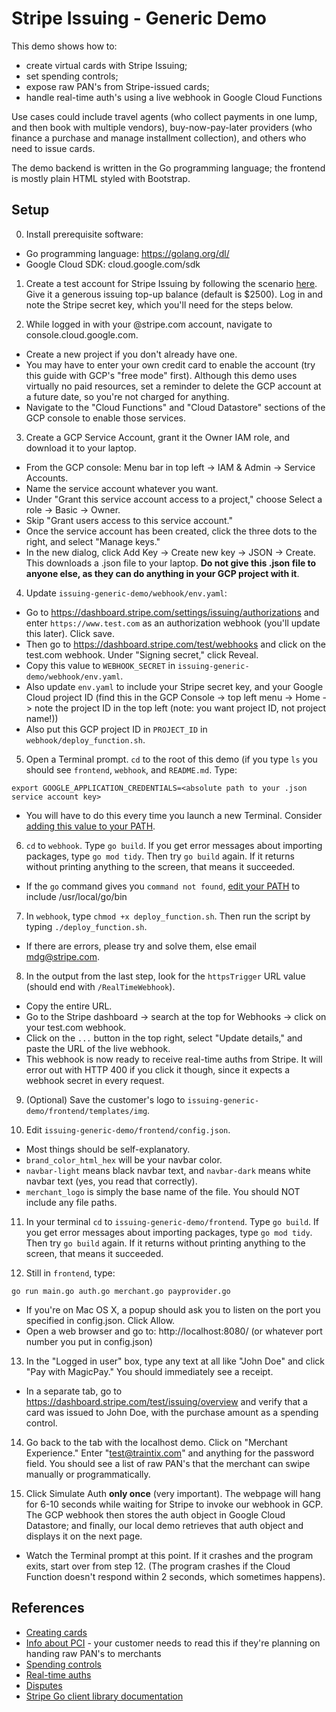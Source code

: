 # Stripe Issuing - Generic Demo

This demo shows how to:
* create virtual cards with Stripe Issuing; 
* set spending controls; 
* expose raw PAN's from Stripe-issued cards;
* handle real-time auth's using a live webhook in Google Cloud Functions

Use cases could include travel agents (who collect payments in one lump, and then book with multiple vendors), buy-now-pay-later providers (who finance a purchase and manage installment collection), and others who need to issue cards.

The demo backend is written in the Go programming language; the frontend is mostly plain HTML styled with Bootstrap.

## Setup
0. Install prerequisite software:
* Go programming language: https://golang.org/dl/
* Google Cloud SDK: cloud.google.com/sdk

1. Create a test account for Stripe Issuing by following the scenario [here](https://admin.corp.stripe.com/scenarios/team/issuing). Give it a generous issuing top-up balance (default is $2500). Log in and note the Stripe secret key, which you'll need for the steps below.

2. While logged in with your @stripe.com account, navigate to console.cloud.google.com. 
  * Create a new project if you don't already have one.
  * You may have to enter your own credit card to enable the account (try this guide with GCP's "free mode" first). Although this demo uses virtually no paid resources, set a reminder to delete the GCP account at a future date, so you're not charged for anything.
  * Navigate to the "Cloud Functions" and "Cloud Datastore" sections of the GCP console to enable those services.

3. Create a GCP Service Account, grant it the Owner IAM role, and download it to your laptop.
  * From the GCP console: Menu bar in top left -> IAM & Admin -> Service Accounts. 
  * Name the service account whatever you want. 
  * Under "Grant this service account access to a project," choose Select a role -> Basic -> Owner.
  * Skip "Grant users access to this service account."
  * Once the service account has been created, click the three dots to the right, and select "Manage keys." 
  * In the new dialog, click Add Key -> Create new key -> JSON -> Create. This downloads a .json file to your laptop. **Do not give this .json file to anyone else, as they can do anything in your GCP project with it**. 

4. Update `issuing-generic-demo/webhook/env.yaml`:
* Go to https://dashboard.stripe.com/settings/issuing/authorizations and enter `https://www.test.com` as an authorization webhook (you'll update this later). Click save.
* Then go to https://dashboard.stripe.com/test/webhooks and click on the test.com webhook. Under "Signing secret," click Reveal. 
* Copy this value to `WEBHOOK_SECRET` in  `issuing-generic-demo/webhook/env.yaml`.
* Also update `env.yaml` to include your Stripe secret key, and your Google Cloud project ID (find this in the GCP Console -> top left menu -> Home -> note the project ID in the top left (note: you want project ID, not project name!))
* Also put this GCP project ID in `PROJECT_ID` in `webhook/deploy_function.sh`.

5. Open a Terminal prompt. `cd` to the root of this demo (if you type `ls` you should see `frontend`, `webhook`, and `README.md`. Type:
```
export GOOGLE_APPLICATION_CREDENTIALS=<absolute path to your .json service account key>
```
  * You will have to do this every time you launch a new Terminal. Consider [adding this value to your PATH](https://www.cyberciti.biz/faq/appleosx-bash-unix-change-set-path-environment-variable/).

6. `cd` to `webhook`. Type `go build`.  If you get error messages about importing packages, type `go mod tidy`. Then try `go build` again. If it returns without printing anything to the screen, that means it succeeded.
  * If the `go` command gives you `command not found`, [edit your PATH](https://www.cyberciti.biz/faq/appleosx-bash-unix-change-set-path-environment-variable/) to include /usr/local/go/bin

7. In `webhook`, type `chmod +x deploy_function.sh`. Then run the script by typing `./deploy_function.sh`.
  * If there are errors, please try and solve them, else email mdg@stripe.com. 

8. In the output from the last step, look for the `httpsTrigger` URL value (should end with `/RealTimeWebhook`).
  * Copy the entire URL.
  * Go to the Stripe dashboard -> search at the top for Webhooks -> click on your test.com webhook.  
  * Click on the `...` button in the top right, select "Update details," and paste the URL of the live webhook.
  * This webhook is now ready to receive real-time auths from Stripe. It will error out with HTTP 400 if you click it though, since it expects a webhook secret in every request.

9. (Optional) Save the customer's logo to `issuing-generic-demo/frontend/templates/img`. 

10. Edit `issuing-generic-demo/frontend/config.json`. 
  * Most things should be self-explanatory.
  * `brand_color_html_hex` will be your navbar color.
  * `navbar-light` means black navbar text, and `navbar-dark` means white navbar text (yes, you read that correctly).
  * `merchant_logo` is simply the base name of the file. You should NOT include any file paths.

11. In your terminal `cd` to `issuing-generic-demo/frontend`. Type `go build`. If you get error messages about importing packages, type `go mod tidy`. Then try `go build` again. If it returns without printing anything to the screen, that means it succeeded.

12. Still in `frontend`, type:
```
go run main.go auth.go merchant.go payprovider.go
```
  * If you're on Mac OS X, a popup should ask you to listen on the port you specified in config.json. Click Allow.
  * Open a web browser and go to: http://localhost:8080/ (or whatever port number you put in config.json)

13. In the "Logged in user" box, type any text at all like "John Doe" and click "Pay with MagicPay." You should immediately see a receipt.
  * In a separate tab, go to https://dashboard.stripe.com/test/issuing/overview and verify that a card was issued to John Doe, with the purchase amount as a spending control.

14. Go back to the tab with the localhost demo. Click on "Merchant Experience." Enter "test@traintix.com" and anything for the password field. You should see a list of raw PAN's that the merchant can swipe manually or programmatically. 

15. Click Simulate Auth **only once** (very important). The webpage will hang for 6-10 seconds while waiting for Stripe to invoke our webhook in GCP. The GCP webhook then stores the auth object in Google Cloud Datastore; and finally, our local demo retrieves that auth object and displays it on the next page.
  * Watch the Terminal prompt at this point. If it crashes and the program exits, start over from step 12. (The program crashes if the Cloud Function doesn't respond within 2 seconds, which sometimes happens).


## References
* [Creating cards](https://stripe.com/docs/issuing/cards)
* [Info about PCI](https://stripe.com/docs/issuing/cards/virtual#details-about-pci-dss) - your customer needs to read this if they're planning on handing raw PAN's to merchants
* [Spending controls](https://stripe.com/docs/issuing/controls/spending-controls)
* [Real-time auths](https://stripe.com/docs/issuing/controls/real-time-authorizations)
* [Disputes](https://stripe.com/docs/issuing/purchases/disputes)
* [Stripe Go client library documentation](https://pkg.go.dev/github.com/stripe/stripe)

